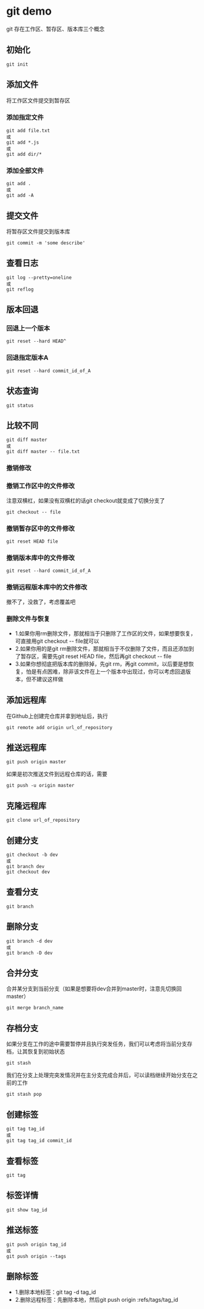 # git demo
git 存在工作区、暂存区、版本库三个概念

## 初始化
```git
git init
```

## 添加文件
将工作区文件提交到暂存区

### 添加指定文件
```git
git add file.txt
或
git add *.js
或
git add dir/*
```

### 添加全部文件
```git
git add .
或
git add -A
```

## 提交文件
将暂存区文件提交到版本库
```git
git commit -m 'some describe'
```

## 查看日志
```git
git log --pretty=oneline
或
git reflog
```

## 版本回退

### 回退上一个版本
```git
git reset --hard HEAD^
```
### 回退指定版本A
```git
git reset --hard commit_id_of_A
```

## 状态查询
```git
git status
```

## 比较不同
```git 
git diff master
或
git diff master -- file.txt
```

### 撤销修改

### 撤销工作区中的文件修改
注意双横杠，如果没有双横杠的话git checkout就变成了切换分支了
```git
git checkout -- file
```

### 撤销暂存区中的文件修改
```git
git reset HEAD file
```

### 撤销版本库中的文件修改
```git
git reset --hard commit_id_of_A
```

### 撤销远程版本库中的文件修改
撤不了，没救了，考虑覆盖吧

### 删除文件与恢复
+ 1.如果你用rm删除文件，那就相当于只删除了工作区的文件，如果想要恢复，可直接用git checkout -- file就可以
+ 2.如果你用的是git rm删除文件，那就相当于不仅删除了文件，而且还添加到了暂存区，需要先git reset HEAD file，然后再git checkout -- file
+ 3.如果你想彻底把版本库的删除掉，先git rm，再git commit，以后要是想恢复，怕是有点困难，除非该文件在上一个版本中出现过，你可以考虑回退版本，但不建议这样做

## 添加远程库
在Github上创建完仓库并拿到地址后，执行
```git
git remote add origin url_of_repository
```

## 推送远程库
```git
git push origin master
```
如果是初次推送文件到远程仓库的话，需要
```git
git push -u origin master
```

## 克隆远程库
```git
git clone url_of_repository
```

## 创建分支
```git
git checkout -b dev
或
git branch dev
git checkout dev
```

## 查看分支
```git
git branch
```

## 删除分支
``` git
git branch -d dev
或
git branch -D dev
```

## 合并分支
合并某分支到当前分支（如果是想要将dev合并到master时，注意先切换回master）
``` git
git merge branch_name
```

## 存档分支
如果分支在工作的途中需要暂停并且执行突发任务，我们可以考虑将当前分支存档，让其恢复到初始状态
```git
git stash
```
我们在分支上处理完突发情况并在主分支完成合并后，可以读档继续开始分支在之前的工作
```git
git stash pop
```

## 创建标签
```git
git tag tag_id
或
git tag tag_id commit_id
```

## 查看标签
```git
git tag
```

## 标签详情
```git
git show tag_id
```

## 推送标签
```git
git push origin tag_id
或
git push origin --tags
```

## 删除标签
+ 1.删除本地标签：git tag -d tag_id
+ 2.删除远程标签：先删除本地，然后git push origin :refs/tags/tag_id
